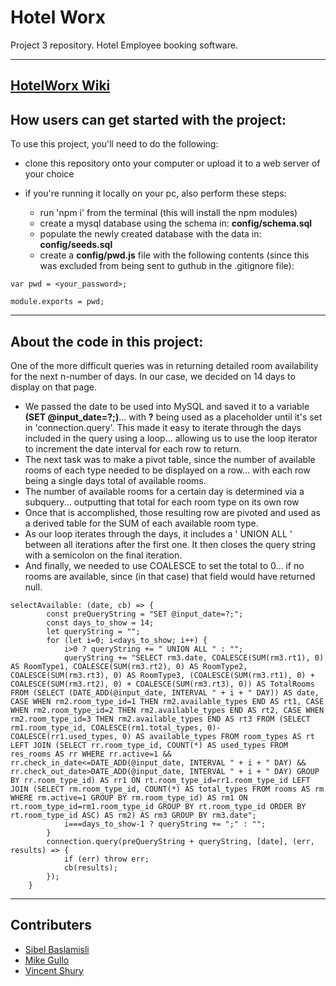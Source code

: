 # Hotel Worx
Project 3 repository. Hotel Employee booking software.

---
[HotelWorx Wiki](https://github.com/Vincent440/hotel-worx/wiki)
---

## How users can get started with the project:

To use this project, you'll need to do the following:

* clone this repository onto your computer or upload it to a web server of your choice

* if you're running it locally on your pc, also perform these steps:

    * run 'npm i' from the terminal (this will install the npm modules)
    * create a mysql database using the schema in: **config/schema.sql**
    * populate the newly created database with the data in: **config/seeds.sql**
    * create a **config/pwd.js** file with the following contents (since this was excluded from being sent to guthub in the .gitignore file):

```
var pwd = <your_password>;

module.exports = pwd;
```

---

## About the code in this project:

One of the more difficult queries was in returning detailed room availability for the next n-number of days. In our case, we decided on 14 days to display on that page.
 * We passed the date to be used into MySQL and saved it to a variable **(SET @input_date=?;)**... with **?** being used as a placeholder until it's set in 'connection.query'. This made it easy to iterate through the days included in the query using a loop... allowing us to use the loop iterator to increment the date interval for each row to return.
 * The next task was to make a pivot table, since the number of available rooms of each type needed to be displayed on a row... with each row being a single days total of available rooms.
 * The number of available rooms for a certain day is determined via a subquery... outputting that total for each room type on its own row
 * Once that is accomplished, those resulting row are pivoted and used as a derived table for the SUM of each available room type.
 * As our loop iterates through the days, it includes a ' UNION ALL ' between all iterations after the first one. It then closes the query string with a semicolon on the final iteration.
 * And finally, we needed to use COALESCE to set the total to 0... if no rooms are available, since (in that case) that field would have returned null.

```
selectAvailable: (date, cb) => {
        const preQueryString = "SET @input_date=?;";
        const days_to_show = 14;
        let queryString = "";
        for (let i=0; i<days_to_show; i++) {
            i>0 ? queryString += " UNION ALL " : "";
            queryString += "SELECT rm3.date, COALESCE(SUM(rm3.rt1), 0) AS RoomType1, COALESCE(SUM(rm3.rt2), 0) AS RoomType2, COALESCE(SUM(rm3.rt3), 0) AS RoomType3, (COALESCE(SUM(rm3.rt1), 0) + COALESCE(SUM(rm3.rt2), 0) + COALESCE(SUM(rm3.rt3), 0)) AS TotalRooms FROM (SELECT (DATE_ADD(@input_date, INTERVAL " + i + " DAY)) AS date, CASE WHEN rm2.room_type_id=1 THEN rm2.available_types END AS rt1, CASE WHEN rm2.room_type_id=2 THEN rm2.available_types END AS rt2, CASE WHEN rm2.room_type_id=3 THEN rm2.available_types END AS rt3 FROM (SELECT rm1.room_type_id, COALESCE(rm1.total_types, 0)-COALESCE(rr1.used_types, 0) AS available_types FROM room_types AS rt LEFT JOIN (SELECT rr.room_type_id, COUNT(*) AS used_types FROM res_rooms AS rr WHERE rr.active=1 && rr.check_in_date<=DATE_ADD(@input_date, INTERVAL " + i + " DAY) && rr.check_out_date>DATE_ADD(@input_date, INTERVAL " + i + " DAY) GROUP BY rr.room_type_id) AS rr1 ON rt.room_type_id=rr1.room_type_id LEFT JOIN (SELECT rm.room_type_id, COUNT(*) AS total_types FROM rooms AS rm WHERE rm.active=1 GROUP BY rm.room_type_id) AS rm1 ON rt.room_type_id=rm1.room_type_id GROUP BY rt.room_type_id ORDER BY rt.room_type_id ASC) AS rm2) AS rm3 GROUP BY rm3.date";
            i===days_to_show-1 ? queryString += ";" : "";
        }
        connection.query(preQueryString + queryString, [date], (err, results) => {
            if (err) throw err;
            cb(results);
        });
    }
```

---

## Contributers

* [Sibel Baslamisli](https://sialbul.github.io/sibel-portfolio/)
* [Mike Gullo](https://mike14747.github.io/)
* [Vincent Shury](https://vincent440.github.io/)
